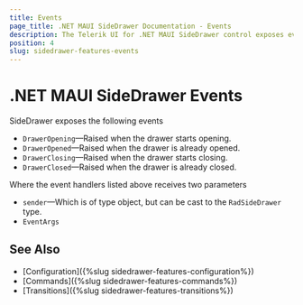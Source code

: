 ```yaml
---
title: Events
page_title: .NET MAUI SideDrawer Documentation - Events
description: The Telerik UI for .NET MAUI SideDrawer control exposes events that are triggered when drawer is opening, opend, closing, closed
position: 4
slug: sidedrawer-features-events
---
```


# .NET MAUI SideDrawer Events

SideDrawer exposes the following events

* `DrawerOpening`&mdash;Raised when the drawer starts opening.
* `DrawerOpened`&mdash;Raised when the drawer is already opened.
* `DrawerClosing`&mdash;Raised when the drawer starts closing.
* `DrawerClosed`&mdash;Raised when the drawer is already closed.

Where the event handlers listed above receives two parameters

* `sender`&mdash;Which is of type object, but can be cast to the `RadSideDrawer` type.
* `EventArgs`

## See Also

- [Configuration]({%slug sidedrawer-features-configuration%})
- [Commands]({%slug sidedrawer-features-commands%})
- [Transitions]({%slug sidedrawer-features-transitions%})
